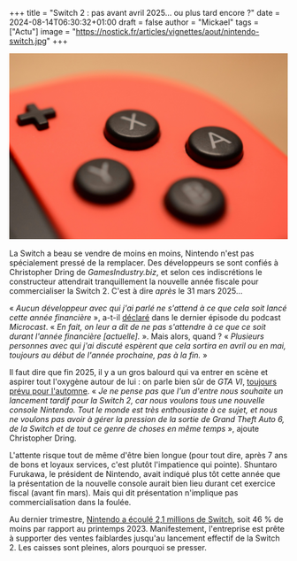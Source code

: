 +++
title = "Switch 2 : pas avant avril 2025… ou plus tard encore ?"
date = 2024-08-14T06:30:32+01:00
draft = false
author = "Mickael"
tags = ["Actu"]
image = "https://nostick.fr/articles/vignettes/aout/nintendo-switch.jpg"
+++

![Nintendo Switch](nintendo-switch.jpg "© 卡晨 (Unsplash)")

La Switch a beau se vendre de moins en moins, Nintendo n'est pas spécialement pressé de la remplacer. Des développeurs se sont confiés à Christopher Dring de *GamesIndustry.biz*, et selon ces indiscrétions le constructeur attendrait tranquillement la nouvelle année fiscale pour commercialiser la Switch 2. C'est à dire *après* le 31 mars 2025…

« *Aucun développeur avec qui j'ai parlé ne s'attend à ce que cela soit lancé cette année financière* », a-t-il [déclaré](https://www.gamesindustry.biz/krafton-saves-tango-gameworks-and-numbers-all-of-the-numbers-gi-microcast) dans le dernier épisode du podcast *Microcast*. « *En fait, on leur a dit de ne pas s'attendre à ce que ce soit durant l'année financière [actuelle].* ». Mais alors, quand ? « *Plusieurs personnes avec qui j'ai discuté espèrent que cela sortira en avril ou en mai, toujours au début de l'année prochaine, pas à la fin.* »

Il faut dire que fin 2025, il y a un gros balourd qui va entrer en scène et aspirer tout l'oxygène autour de lui : on parle bien sûr de *GTA VI*, [toujours prévu pour l'automne](https://nostick.fr/articles/2024/aout/0908-gta-vi-pas-report-automne-2025/). « *Je ne pense pas que l'un d'entre nous souhaite un lancement tardif pour la Switch 2, car nous voulons tous une nouvelle console Nintendo. Tout le monde est très enthousiaste à ce sujet, et nous ne voulons pas avoir à gérer la pression de la sortie de Grand Theft Auto 6, de la Switch et de tout ce genre de choses en même temps* », ajoute Christopher Dring.

L'attente risque tout de même d'être bien longue (pour tout dire, après 7 ans de bons et loyaux services, c'est plutôt l'impatience qui pointe). Shuntaro Furukawa, le président de Nintendo, avait indiqué plus tôt cette année que la présentation de la nouvelle console aurait bien lieu durant cet exercice fiscal (avant fin mars). Mais qui dit présentation n'implique pas commercialisation dans la foulée.

Au dernier trimestre, [Nintendo a écoulé 2,1 millions de Switch](https://nostick.fr/articles/2024/aout/0208-nintendo-switch-ventes-baisse/), soit 46 % de moins par rapport au printemps 2023. Manifestement, l'entreprise est prête à supporter des ventes faiblardes jusqu'au lancement effectif de la Switch 2. Les caisses sont pleines, alors pourquoi se presser.



